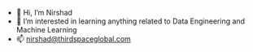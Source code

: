- 👋 Hi, I’m Nirshad
- 👀 I’m interested in learning anything related to Data Engineering and Machine Learning
- 📫 nirshad@thirdspaceglobal.com

<!---
nirshadnijam/nirshadnijam is a ✨ special ✨ repository because its `README.md` (this file) appears on your GitHub profile.
You can click the Preview link to take a look at your changes.
--->
